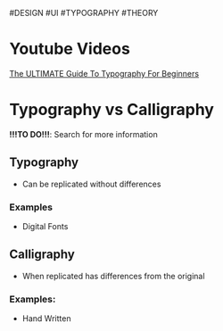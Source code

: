 #DESIGN #UI #TYPOGRAPHY #THEORY  
# Youtube Videos
[The ULTIMATE Guide To Typography For Beginners](https://www.youtube.com/watch?v=AXpxZMRM1EY)

# Typography vs Calligraphy

**!!!TO DO!!!**: Search for more information
## Typography
- Can be replicated without differences
### Examples
- Digital Fonts

## Calligraphy
- When replicated has differences from the original
### Examples:
- Hand Written

# 